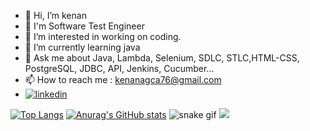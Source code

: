 - 👋 Hi, I’m kenan
- 👀 I'm Software Test Engineer
- 👀 I’m interested in working on coding.
- 🌱 I’m currently learning java
- 💞️ Ask me about Java, Lambda, Selenium, SDLC, STLC,HTML-CSS, PostgreSQL, JDBC, API, Jenkins, Cucumber...
- 📫 How to reach me : kenanagca76@gmail.com
- [![linkedin](https://img.shields.io/badge/Linkedin-000000?style=for-the-badge&logo=Linkedin&logoColor=white)](https://www.linkedin.com/in/kenan-agca-530a15241/)







[![Top Langs](https://github-readme-stats.vercel.app/api/top-langs/?username=kenanagca76&langs_count=8)](https://github.com/kenanagca76/github-readme-stats)
[![Anurag's GitHub stats](https://github-readme-stats.vercel.app/api?username=kenanagca76)](https://github.com/kenanagca76/github-readme-stats)
![snake gif](https://github.com/kenanagca/kenanagca76/blob/output/github-contribution-grid-snake.svg)
<img src="github-contribution-grid-snake.gif" width="auto">


<!---
![snake gif](https://github.com/kenanagca76/kenanagca76/blob/output/github-contribution-grid-snake.svg)
kenanagca76/kenanagca76 is a ✨ special ✨ repository because its `README.md` (this file) appears on your GitHub profile.
You can click the Preview link to take a look at your changes.
--->

